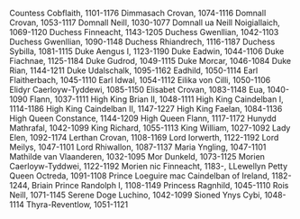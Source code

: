 Countess Cobflaith, 1101-1176
Dimmasach Crovan, 1074-1116
Domnall Crovan, 1053-1117
Domnall Neill, 1030-1077
Domnall ua Neill Noigiallaich, 1069-1120
Duchess Finneacht, 1143-1205
Duchess Gwenllian, 1042-1103
Duchess Gwenllian, 1090-1148
Duchess Rhiandrech, 1116-1187
Duchess Sybilla, 1081-1115
Duke Aengus I, 1123-1190
Duke Eadwin, 1044-1106
Duke Fiachnae, 1125-1184
Duke Gudrod, 1049-1115
Duke Morcar, 1046-1084
Duke Rian, 1144-1211
Duke Udalschalk, 1095-1162
Eadhild, 1050-1114
Earl Flaitherbach, 1045-1110
Earl Idwal, 1054-1112
Eilika von Cilli, 1050-1106
Elidyr Caerloyw-Tyddewi, 1085-1150
Elisabet Crovan, 1083-1148
Eua, 1040-1090
Flann, 1037-1111
High King Brian II, 1048-1111
High King Caindelban I, 1114-1186
High King Caindelban II, 1147-1227
High King Faelan, 1084-1136
High Queen Constance, 1144-1209
High Queen Flann, 1117-1172
Hunydd Mathrafal, 1042-1099
King Richard, 1055-1113
King William, 1027-1092
Lady Elen, 1092-1174
Lerthan Crovan, 1108-1169
Lord Iorwerth, 1122-1192
Lord Meilys, 1047-1101
Lord Rhiwallon, 1087-1137
Maria Yngling, 1047-1101
Mathilde van Vlaanderen, 1032-1095
Mor Dunkeld, 1073-1125
Morien Caerloyw-Tyddwei, 1122-1192
Morien nic Finneacht, 1183-, LLewellyn
Petty Queen Octreda, 1091-1108
Prince Loeguire mac Caindelban of Ireland, 1182-1244, Briain
Prince Randolph I, 1108-1149
Princess Ragnhild, 1045-1110
Rois Neill, 1071-1145
Serene Doge Luchino, 1042-1099
Sioned Ynys Cybi, 1048-1114
Thyra-Reventlow, 1051-1121